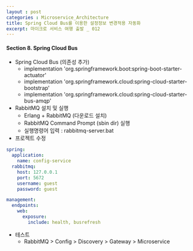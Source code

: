 ```yaml
---
layout : post
categories : Microservice_Architecture
title: Spring Cloud Bus를 이용한 설정정보 변경적용 자동화 
excerpt: 마이크로 서비스 여행 출발 _ 012
---
```


#### Section 8. Spring Cloud Bus
* Spring Cloud Bus (의존성 추가)
  - implementation 'org.springframework.boot:spring-boot-starter-actuator'
  - implementation 'org.springframework.cloud:spring-cloud-starter-bootstrap'
  - implementation 'org.springframework.cloud:spring-cloud-starter-bus-amqp'
* RabbitMQ 설치 및 실행
  - Erlang + RabbitMQ (다운로드 설치)
  - RabbitMQ Command Prompt (sbin dir) 실행
  - 실행명령어 입력 : rabbitmq-server.bat
* 프로젝트 수정
```yml
spring:
  application:
    name: config-service
  rabbitmq:
    host: 127.0.0.1
    port: 5672
    username: guest
    password: guest

management:
  endpoints:
    web:
      exposure:
        include: health, busrefresh
```
* 테스트
  - RabbitMQ > Config > Discovery > Gateway > Microservice


